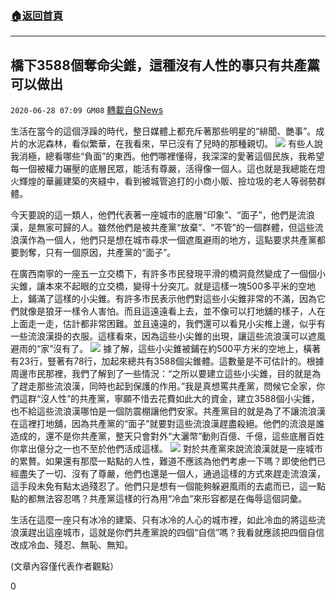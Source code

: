 ###  [:house:返回首頁](https://github.com/ourhimalayas/txt)
---

## 橋下3588個奪命尖錐，這種沒有人性的事只有共產黨可以做出
`2020-06-28 07:09 GM08` [轉載自GNews](https://gnews.org/zh-hant/248097/)

生活在當今的這個浮躁的時代，整日媒體上都充斥著那些明星的“緋聞、艷事”。成片的水泥森林，看似繁華，在我看來，早已沒有了兒時的那種親切。
![](https://s3.amazonaws.com/gnews-media-offload/wp-content/uploads/2020/06/28070130/641-2.jpeg)
有些人說我消極，總看哪些“負面”的東西。他們哪裡懂得，我深深的愛著這個民族，我希望每一個被權力碾壓的底層民眾，能活有尊嚴，活得像一個人。這也就是我總能在燈火輝煌的華麗建築的夾縫中，看到被城管追打的小商小販、撿垃圾的老人等弱勢群體。

今天要說的這一類人，他們代表著一座城市的底層“印象”、“面子”，他們是流浪漢，是無家可歸的人。雖然他們是被共產黨“放棄”、“不管”的一個群體，但這些流浪漢作為一個人，他們只是想在城市尋求一個遮風避雨的地方，這點要求共產黨都要剝奪，只有一個原因，共產黨的“面子”。

在廣西南寧的一座五一立交橋下，有許多市民發現平滑的橋洞竟然變成了一個個小尖錐，讓本來不起眼的立交橋，變得十分突兀。就是這樣一塊500多平米的空地上，鋪滿了這樣的小尖錐。有許多市民表示他們對這些小尖錐非常的不滿，因為它們就像是狼牙一樣令人害怕。而且這遠遠看上去，並不像可以打地舖的樣子，人在上面走一走，估計都非常困難。並且遠遠的，我們還可以看見小尖椎上邊，似乎有一些流浪漢掛的衣服。這樣看來，因為這些小尖錐的出現，讓這些流浪漢可以遮風避雨的“家”沒有了。
![](https://s3.amazonaws.com/gnews-media-offload/wp-content/uploads/2020/06/28070208/641.jpeg)
據了解，這些小尖錐被鋪在約500平方米的空地上，橫著有23行，豎著有78行，加起來總共有3588個尖錐體。這數量是不可估計的。根據周邊市民那裡，我們了解到了一些情況：“之所以要建立這些小尖錐，目的就是為了趕走那些流浪漢，同時也起到保護的作用。”我是真想罵共產黨，問候它全家，你們這群“沒人性”的共產黨，寧願不惜去花費如此大的資金，建立3588個小尖錐，也不給這些流浪漢哪怕是一個防震棚讓他們安家。共產黨目的就是為了不讓流浪漢在這裡打地舖，因為共產黨的“面子”就要對這些流浪漢趕盡殺絕。他們的流浪是誰造成的，還不是你共產黨，整天只會對外“大灑幣”動則百億、千億，這些底層百姓你拿出億分之一也不至於他們活成這樣。
![](https://s3.amazonaws.com/gnews-media-offload/wp-content/uploads/2020/06/28070232/4yfDF0YyLpP9BUIr0aZoQdKJSGooWv1PFwmktBcJpLQ.jpeg)
對於共產黨來說流浪漢就是一座城市的累贅。如果還有那麼一點點的人性，難道不應該為他們考慮一下嗎？即使他們已經盡失了一切、沒有了尊嚴，他們也還是一個人，通過這樣的方式來趕走流浪漢，這手段未免有點太過殘忍了。他們只是想有一個能夠躲避風雨的去處而已，這一點點的都無法容忍嗎？共產黨這樣的行為用“冷血”來形容都是在侮辱這個詞彙。

生活在這麼一座只有冰冷的建築、只有冰冷的人心的城市裡，如此冷血的將這些流浪漢趕出這座城市，這就是你們共產黨說的四個“自信”嗎？我看就應該把四個自信改成冷血、殘忍、無恥、無知。

(文章內容僅代表作者觀點）

0
